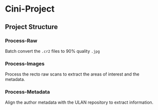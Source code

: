 # Cini-Project

Project Structure
-----------------

### Process-Raw

Batch convert the `.cr2` files to 90% quality `.jpg`

### Process-Images

Process the recto raw scans to extract the areas of interest and the metadata.

### Process-Metadata

Align the author metadata with the ULAN repository to extract information.
